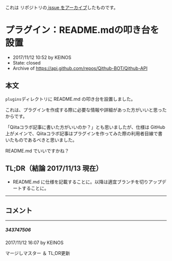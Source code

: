 これは  リポジトリの[ issue をアーカイブ]()したものです。

# プラグイン：README.mdの叩き台を設置

- 2017/11/12 10:52 by KEINOS
- State: closed
- Archive of https://api.github.com/repos/Qithub-BOT/Qithub-API

## 本文

`plugins`ディレクトリに README.md の叩き台を設置しました。

これは、プラグインを作成する際に必要な情報や詳細があった方がいいと思ったからです。

「Qiitaコラボ記事に書いた方がいいのか？」とも思いましたが、仕様は GitHub 上がメインで、Qiitaコラボ記事はプラグインを作ってみた際の利用者目線で書いたものであるべきと思いました。

README.md でいいですかね？

## TL;DR（結論 2017/11/13 現在）

- README.md に仕様を記載することに。以降は適宜ブランチを切りアップデートすることに。


-----

## コメント

-----

##### 343747506

2017/11/12 16:07 by KEINOS

マージしマスター ＆ TL;DR更新
